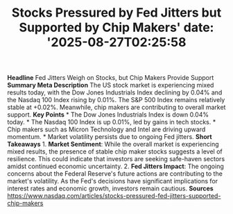 ﻿---
title: "Stocks Pressured by Fed Jitters but Supported by Chip Makers'
date: '2025-08-27T02:25:58"
category: "Markets"
summary: ""
slug: "stocks pressured by fed jitters but supported by chip makers"
source_urls:
  - "https://www.nasdaq.com/articles/stocks-pressured-fed-jitters-supported-chip-makers"
seo:
  title: "Stocks Pressured by Fed Jitters but Supported by Chip Makers | Hash n Hedge'
  description: '"
  keywords: ["news", "markets", "brief"]
---
**Headline** Fed Jitters Weigh on Stocks, but Chip Makers Provide Support  **Summary Meta Description** The US stock market is experiencing mixed results today, with the Dow Jones Industrials Index declining by 0.04% and the Nasdaq 100 Index rising by 0.01%. The S&P 500 Index remains relatively stable at +0.02%. Meanwhile, chip makers are contributing to overall market support.  **Key Points**  * The Dow Jones Industrials Index is down 0.04% today. * The Nasdaq 100 Index is up 0.01%, led by gains in tech stocks. * Chip makers such as Micron Technology and Intel are driving upward momentum. * Market volatility persists due to ongoing Fed jitters.  **Short Takeaways**  1. **Market Sentiment**: While the overall market is experiencing mixed results, the presence of stable chip maker stocks suggests a level of resilience. This could indicate that investors are seeking safe-haven sectors amidst continued economic uncertainty. 2. **Fed Jitters Impact**: The ongoing concerns about the Federal Reserve's future actions are contributing to the market's volatility. As the Fed's decisions have significant implications for interest rates and economic growth, investors remain cautious.  **Sources** https://www.nasdaq.com/articles/stocks-pressured-fed-jitters-supported-chip-makers 
